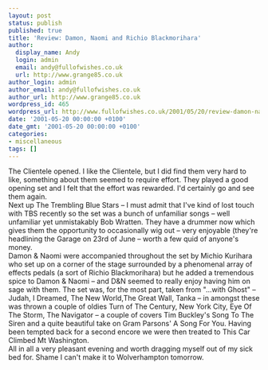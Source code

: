 ```yaml
---
layout: post
status: publish
published: true
title: 'Review: Damon, Naomi and Richio Blackmorihara'
author:
  display_name: Andy
  login: admin
  email: andy@fullofwishes.co.uk
  url: http://www.grange85.co.uk
author_login: admin
author_email: andy@fullofwishes.co.uk
author_url: http://www.grange85.co.uk
wordpress_id: 465
wordpress_url: http://www.fullofwishes.co.uk/2001/05/20/review-damon-naomi-and-richio-blackmorihara/
date: '2001-05-20 00:00:00 +0100'
date_gmt: '2001-05-20 00:00:00 +0100'
categories:
- miscellaneous
tags: []
---
```

<p>The Clientele opened. I like the Clientele, but I did find them very hard to like, something about them seemed to require effort. They played a good opening set and I felt that the effort was rewarded. I'd certainly go and see them again.<br />Next up The Trembling Blue Stars – I must admit that I've kind of lost touch with TBS recently so the set was a bunch of unfamiliar songs – well unfamiliar yet unmistakably Bob Wratten. They have a drummer now which gives them the opportunity to occasionally wig out – very enjoyable (they're headlining the Garage on 23rd of June – worth a few quid of anyone's money.<br />Damon & Naomi were accompanied throughout the set by Michio Kurihara who set up on a corner of the stage surrounded by a phenomenal array of effects pedals (a sort of Richio Blackmorihara) but he added a tremendous spice to Damon & Naomi – and D&N seemed to really enjoy having him on sage with them. The set was, for the most part, taken from "...with Ghost" – Judah, I Dreamed, The New World,The Great Wall, Tanka – in amongst these was thrown a couple of oldies Turn of The Century, New York City, Eye Of The Storm, The Navigator – a couple of covers Tim Buckley's Song To The Siren and a quite beautiful take on Gram Parsons' A Song For You. Having been tempted back for a second encore we were then treated to This Car Climbed Mt Washington.<br />All in all a very pleasant evening and worth dragging myself out of my sick bed for. Shame I can't make it to Wolverhampton tomorrow.</p>
